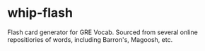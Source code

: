 # whip-flash
Flash card generator for GRE Vocab. Sourced from several online repositiories of words, including Barron's, Magoosh, etc.
